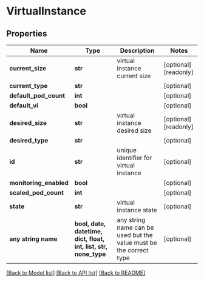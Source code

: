 # VirtualInstance


## Properties
Name | Type | Description | Notes
------------ | ------------- | ------------- | -------------
**current_size** | **str** | virtual instance current size | [optional] [readonly] 
**current_type** | **str** |  | [optional] 
**default_pod_count** | **int** |  | [optional] 
**default_vi** | **bool** |  | [optional] 
**desired_size** | **str** | virtual instance desired size | [optional] [readonly] 
**desired_type** | **str** |  | [optional] 
**id** | **str** | unique identifier for virtual instance | [optional] 
**monitoring_enabled** | **bool** |  | [optional] 
**scaled_pod_count** | **int** |  | [optional] 
**state** | **str** | virtual instance state | [optional] 
**any string name** | **bool, date, datetime, dict, float, int, list, str, none_type** | any string name can be used but the value must be the correct type | [optional]

[[Back to Model list]](../README.md#documentation-for-models) [[Back to API list]](../README.md#documentation-for-api-endpoints) [[Back to README]](../README.md)


